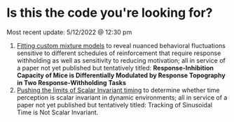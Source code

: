 # Is this the code you're looking for?
Most recent update: 5/12/2022 @ 12:30 pm

1. [Fitting custom mixture models](https://github.com/drcwadaniels/mouse-topographic-withholding/blob/main/TopographyTRModel.md) to reveal nuanced behavioral fluctuations sensitive to different schedules of reinforcement that require response withholding as well as sensitivity to reducing motivation; all in service of a paper not yet published but tentatively titled: **Response-Inhibition Capacity of Mice is Differentially Modulated by Response Topography in Two Response-Withholding Tasks** 
2. [Pushing the limits of Scalar Invariant timing](https://github.com/drcwadaniels/variance_cyclic_timing) to determine whether time perception is scalar invariant in dynamic environments; all in service of a paper not yet published but tentatively titled: Tracking of Sinusoidal Time is Not Scalar Invariant. 
